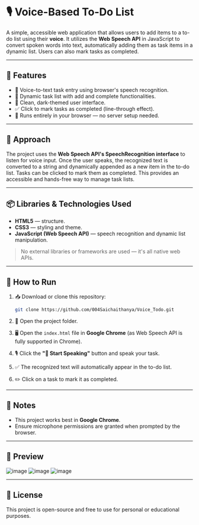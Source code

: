 # 🎙️ Voice-Based To-Do List

A simple, accessible web application that allows users to add items to a to-do list using their **voice**. It utilizes the **Web Speech API** in JavaScript to convert spoken words into text, automatically adding them as task items in a dynamic list. Users can also mark tasks as completed.

---

## 📌 Features

* 🎤 Voice-to-text task entry using browser's speech recognition.
* 📝 Dynamic task list with add and complete functionalities.
* 🎨 Clean, dark-themed user interface.
* ✅ Click to mark tasks as completed (line-through effect).
* 📱 Runs entirely in your browser — no server setup needed.

---

## 📖 Approach

The project uses the **Web Speech API's SpeechRecognition interface** to listen for voice input. Once the user speaks, the recognized text is converted to a string and dynamically appended as a new item in the to-do list. Tasks can be clicked to mark them as completed. This provides an accessible and hands-free way to manage task lists.

---

## 📦 Libraries & Technologies Used

* **HTML5** — structure.
* **CSS3** — styling and theme.
* **JavaScript (Web Speech API)** — speech recognition and dynamic list manipulation.

> No external libraries or frameworks are used — it's all native web APIs.

---

## 🚀 How to Run

1. 📥 Download or clone this repository:

   ```bash
   git clone https://github.com/004Saichaithanya/Voice_Todo.git
   ```

2. 📂 Open the project folder.

3. 🖥️ Open the `index.html` file in **Google Chrome** (as Web Speech API is fully supported in Chrome).

4. 🎙️ Click the **"🎤 Start Speaking"** button and speak your task.

5. ✅ The recognized text will automatically appear in the to-do list.

6. ✏️ Click on a task to mark it as completed.

---

## 📌 Notes

* This project works best in **Google Chrome**.
* Ensure microphone permissions are granted when prompted by the browser.

---

## 📸 Preview

![image](https://github.com/user-attachments/assets/b6266621-3c51-4c4a-b9e1-b9676278ade9)
![image](https://github.com/user-attachments/assets/aa1ca352-7c2f-48b7-891d-11c6003fbe6b)
![image](https://github.com/user-attachments/assets/11544a6c-bde3-4873-a64a-1d6185506884)


---

## 📜 License

This project is open-source and free to use for personal or educational purposes.
